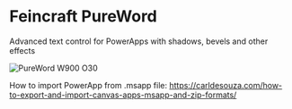 # Feincraft PureWord
Advanced text control for PowerApps with shadows, bevels and other effects


![PureWord W900 O30](https://user-images.githubusercontent.com/32096531/180357911-b5c00ae5-cf8d-4cdc-9e4e-ecc2c9e1b393.gif)

How to import PowerApp from .msapp file: https://carldesouza.com/how-to-export-and-import-canvas-apps-msapp-and-zip-formats/
